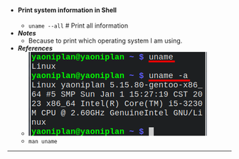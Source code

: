 - #### Print system information in Shell
	- `uname --all` # Print all information
- ***Notes***
    - Because to print which operating system I am using.
- ***References***
	- ![2023-01-04_16-27.png](./assets/2023-01-04_16-27_1672820843229_0.png)
	- `man uname`
- ---
